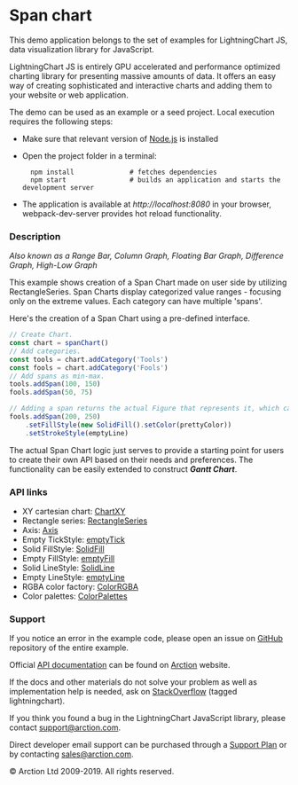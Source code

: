# Span chart

This demo application belongs to the set of examples for LightningChart JS, data visualization library for JavaScript.

LightningChart JS is entirely GPU accelerated and performance optimized charting library for presenting massive amounts of data. It offers an easy way of creating sophisticated and interactive charts and adding them to your website or web application.

The demo can be used as an example or a seed project. Local execution requires the following steps:

- Make sure that relevant version of [Node.js](https://nodejs.org/en/download/) is installed
- Open the project folder in a terminal:

        npm install              # fetches dependencies
        npm start                # builds an application and starts the development server

- The application is available at *http://localhost:8080* in your browser, webpack-dev-server provides hot reload functionality.

### Description 

*Also known as a Range Bar, Column Graph, Floating Bar Graph, Difference Graph, High-Low Graph*

This example shows creation of a Span Chart made on user side by utilizing RectangleSeries. Span Charts display categorized value ranges - focusing only on the extreme values. Each category can have multiple 'spans'.

Here's the creation of a Span Chart using a pre-defined interface.

```javascript
// Create Chart.
const chart = spanChart()
// Add categories.
const tools = chart.addCategory('Tools')
const fools = chart.addCategory('Fools')
// Add spans as min-max.
tools.addSpan(100, 150)
fools.addSpan(50, 75)

// Adding a span returns the actual Figure that represents it, which can be styled.
fools.addSpan(200, 250)
    .setFillStyle(new SolidFill().setColor(prettyColor))
    .setStrokeStyle(emptyLine)
```

The actual Span Chart logic just serves to provide a starting point for users to create their own API based on their needs and preferences. The functionality can be easily extended to construct ***Gantt Chart***.

### API links

* XY cartesian chart: [ChartXY][]
* Rectangle series: [RectangleSeries][]
* Axis: [Axis][]
* Empty TickStyle: [emptyTick][]
* Solid FillStyle: [SolidFill][]
* Empty FillStyle: [emptyFill][]
* Solid LineStyle: [SolidLine][]
* Empty LineStyle: [emptyLine][]
* RGBA color factory: [ColorRGBA][]
* Color palettes: [ColorPalettes][]


### Support

If you notice an error in the example code, please open an issue on [GitHub][0] repository of the entire example.

Official [API documentation][1] can be found on [Arction][2] website.

If the docs and other materials do not solve your problem as well as implementation help is needed, ask on [StackOverflow][3] (tagged lightningchart).

If you think you found a bug in the LightningChart JavaScript library, please contact support@arction.com.

Direct developer email support can be purchased through a [Support Plan][4] or by contacting sales@arction.com.

© Arction Ltd 2009-2019. All rights reserved.

[0]: https://github.com/Arction/
[1]: https://www.arction.com/lightningchart-js-api-documentation/
[2]: https://www.arction.com
[3]: https://stackoverflow.com/questions/tagged/lightningchart
[4]: https://www.arction.com/support-services/

[Axis]: https://www.arction.com/lightningchart-js-api-documentation/v1.0.0/classes/axis.html
[ChartXY]: https://www.arction.com/lightningchart-js-api-documentation/v1.0.0/classes/chartxy.html
[ColorPalettes]: https://www.arction.com/lightningchart-js-api-documentation/v1.0.0/globals.html#colorpalettes
[ColorRGBA]: https://www.arction.com/lightningchart-js-api-documentation/v1.0.0/globals.html#colorrgba
[emptyFill]: https://www.arction.com/lightningchart-js-api-documentation/v1.0.0/globals.html#emptyfill
[emptyLine]: https://www.arction.com/lightningchart-js-api-documentation/v1.0.0/globals.html#emptyline
[emptyTick]: https://www.arction.com/lightningchart-js-api-documentation/v1.0.0/globals.html#emptytick
[RectangleSeries]: https://www.arction.com/lightningchart-js-api-documentation/v1.0.0/classes/rectangleseries.html
[SolidFill]: https://www.arction.com/lightningchart-js-api-documentation/v1.0.0/classes/solidfill.html
[SolidLine]: https://www.arction.com/lightningchart-js-api-documentation/v1.0.0/classes/solidline.html